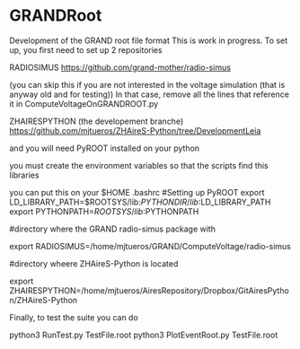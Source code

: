 # GRANDRoot
Development of the GRAND root file format
This is work in progress. To set up, you first need to set up 2 repositories

RADIOSIMUS
https://github.com/grand-mother/radio-simus

(you can skip this if you are not interested in the voltage simulation (that is anyway old and for testing))
In that case, remove all the lines that reference it in ComputeVoltageOnGRANDROOT.py

ZHAIRESPYTHON (the developement branche)
https://github.com/mjtueros/ZHAireS-Python/tree/DevelopmentLeia

and you will need PyROOT installed on your python


you must create the environment variables so that the scripts find this libraries

you can put this on your $HOME .bashrc
#Setting up PyROOT
export LD_LIBRARY_PATH=$ROOTSYS/lib:$PYTHONDIR/lib:$LD_LIBRARY_PATH
export PYTHONPATH=$ROOTSYS/lib:$PYTHONPATH

#directory where the GRAND radio-simus package with

export RADIOSIMUS=/home/mjtueros/GRAND/ComputeVoltage/radio-simus

#directory wheere ZHAireS-Python is located

export ZHAIRESPYTHON=/home/mjtueros/AiresRepository/Dropbox/GitAiresPython/ZHAireS-Python


Finally, to test the suite you can do

python3 RunTest.py TestFile.root
python3 PlotEventRoot.py TestFile.root
